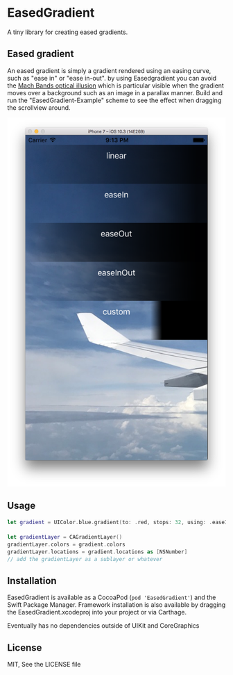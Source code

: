 # EasedGradient

A tiny library for creating eased gradients.

## Eased gradient

An eased gradient is simply a gradient rendered using an easing curve, such as "ease in" or "ease in-out". by using Easedgradient you can avoid the [Mach Bands optical illusion](https://en.wikipedia.org/wiki/Mach_bands) which is particular visible when the gradient moves over a background such as an image in a parallax manner. Build and run the "EasedGradient-Example" scheme to see the effect when dragging the scrollview around.

![screenshot](https://github.com/js/EasedGradient/raw/master/EasedGradient-Example/screenshot.png)

## Usage

```swift
let gradient = UIColor.blue.gradient(to: .red, stops: 32, using: .easeInOut)

let gradientLayer = CAGradientLayer()
gradientLayer.colors = gradient.colors
gradientLayer.locations = gradient.locations as [NSNumber]
// add the gradientLayer as a sublayer or whatever
```

## Installation

EasedGradient is available as a CocoaPod (`pod 'EasedGradient'`) and the Swift Package Manager. Framework installation is also available by dragging the EasedGradient.xcodeproj into your project or via Carthage.

Eventually has no dependencies outside of UIKit and CoreGraphics

## License

MIT, See the LICENSE file
